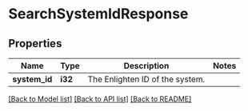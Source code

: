 # SearchSystemIdResponse

## Properties

Name | Type | Description | Notes
------------ | ------------- | ------------- | -------------
**system_id** | **i32** | The Enlighten ID of the system. | 

[[Back to Model list]](../README.md#documentation-for-models) [[Back to API list]](../README.md#documentation-for-api-endpoints) [[Back to README]](../README.md)



